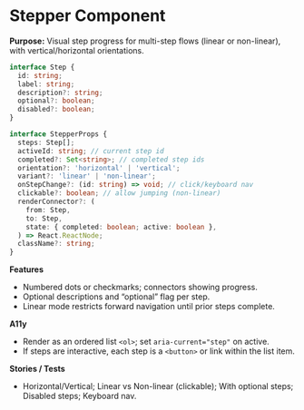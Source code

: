 # Stepper Component

**Purpose:** Visual step progress for multi-step flows (linear or non-linear), with vertical/horizontal orientations.

```ts
interface Step {
  id: string;
  label: string;
  description?: string;
  optional?: boolean;
  disabled?: boolean;
}

interface StepperProps {
  steps: Step[];
  activeId: string; // current step id
  completed?: Set<string>; // completed step ids
  orientation?: 'horizontal' | 'vertical';
  variant?: 'linear' | 'non-linear';
  onStepChange?: (id: string) => void; // click/keyboard nav
  clickable?: boolean; // allow jumping (non-linear)
  renderConnector?: (
    from: Step,
    to: Step,
    state: { completed: boolean; active: boolean },
  ) => React.ReactNode;
  className?: string;
}
```

**Features**

- Numbered dots or checkmarks; connectors showing progress.
- Optional descriptions and “optional” flag per step.
- Linear mode restricts forward navigation until prior steps complete.

**A11y**

- Render as an ordered list `<ol>`; set `aria-current="step"` on active.
- If steps are interactive, each step is a `<button>` or link within the list item.

**Stories / Tests**

- Horizontal/Vertical; Linear vs Non-linear (clickable); With optional steps; Disabled steps; Keyboard nav.
